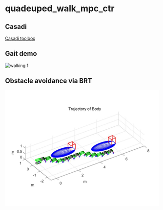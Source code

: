 # quadeuped_walk_mpc_ctr

## Casadi
[Casadi toolbox](https://web.casadi.org/)


## Gait demo
![walking 1](qp_openloop_walk\pic\s_walking_1.gif)


## Obstacle avoidance via BRT

![Obst t1](pic/t1/traj_e1.jpg)
